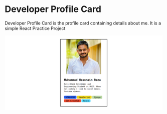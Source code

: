 # Developer Profile Card

Developer Profile Card is the profile card containing details about me. It is a simple React Practice Project

![Pic](public/images/image.png)
